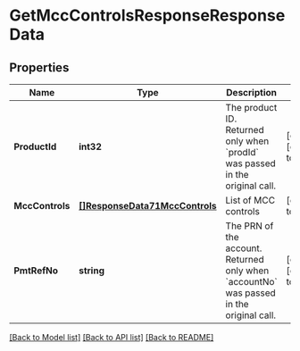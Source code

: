 # GetMccControlsResponseResponseData

## Properties
Name | Type | Description | Notes
------------ | ------------- | ------------- | -------------
**ProductId** | **int32** | The product ID. Returned only when &#x60;prodId&#x60; was passed in the original call. | [optional] [default to null]
**MccControls** | [**[]ResponseData71MccControls**](ResponseData71_mcc_controls.md) | List of MCC controls | [default to null]
**PmtRefNo** | **string** | The PRN of the account. Returned only when &#x60;accountNo&#x60; was passed in the original call. | [optional] [default to null]

[[Back to Model list]](../README.md#documentation-for-models) [[Back to API list]](../README.md#documentation-for-api-endpoints) [[Back to README]](../README.md)

